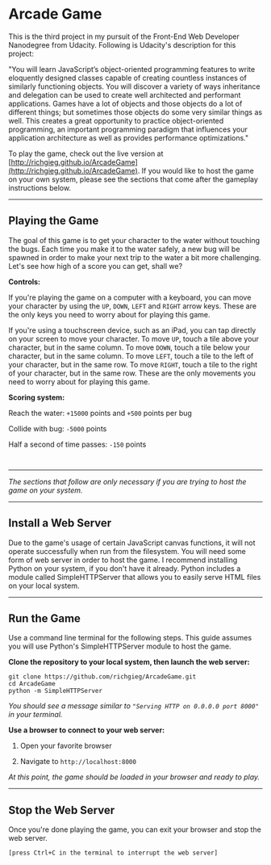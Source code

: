 # Arcade Game

This is the third project in my pursuit of the Front-End Web Developer
Nanodegree from Udacity. Following is Udacity's description for this project:

"You will learn JavaScript’s object-oriented programming features to write
eloquently designed classes capable of creating countless instances of similarly
functioning objects. You will discover a variety of ways inheritance and
delegation can be used to create well architected and performant applications.
Games have a lot of objects and those objects do a lot of different things; but
sometimes those objects do some very similar things as well. This creates a
great opportunity to practice object-oriented programming, an important
programming paradigm that influences your application architecture as well as
provides performance optimizations."

To play the game, check out the live version at
[http://richgieg.github.io/ArcadeGame](http://richgieg.github.io/ArcadeGame). If
you would like to host the game on your own system, please see the sections
that come after the gameplay instructions below.

----
## Playing the Game
The goal of this game is to get your character to the water without
touching the bugs. Each time you make it to the water safely, a new bug will be
spawned in order to make your next trip to the water a bit more challenging.
Let's see how high of a score you can get, shall we?

**Controls:**

If you're playing the game on a computer with a keyboard, you can move your character
by using the `UP`, `DOWN`, `LEFT` and `RIGHT` arrow keys. These are the only keys you
need to worry about for playing this game.

If you're using a touchscreen device, such as an iPad, you can tap directly on your
screen to move your character. To move `UP`, touch a tile above your
character, but in the same column. To move `DOWN`, touch a tile below
your character, but in the same column. To move `LEFT`, touch a tile to the left of
your character, but in the same row. To move `RIGHT`, touch a tile to
the right of your character, but in the same row. These are the only movements
you need to worry about for playing this game.

**Scoring system:**

Reach the water: `+15000` points and `+500` points per bug

Collide with bug: `-5000` points

Half a second of time passes: `-150` points


```


```
----
*The sections that follow are only necessary if you are trying to host the game on your system.*


----
## Install a Web Server
Due to the game's usage of certain JavaScript canvas functions, it will not operate successfully when run from the filesystem. You will need some form of web server in order to host the game. I recommend installing Python on your system, if you don't have it already. Python includes a module called SimpleHTTPServer that allows you to easily serve HTML files on your local system.

----
## Run the Game
Use a command line terminal for the following steps. This guide assumes you will use Python's SimpleHTTPServer module to host the game.

**Clone the repository to your local system, then launch the web server:**
```
git clone https://github.com/richgieg/ArcadeGame.git
cd ArcadeGame
python -m SimpleHTTPServer
```

*You should see a message similar to ```"Serving HTTP on 0.0.0.0 port 8000"``` in your terminal.*

**Use a browser to connect to your web server:**

1. Open your favorite browser

2. Navigate to ```http://localhost:8000```

*At this point, the game should be loaded in your browser and ready to play.*

----
## Stop the Web Server
Once you're done playing the game, you can exit your browser and stop the web server.

```
[press Ctrl+C in the terminal to interrupt the web server]
```
